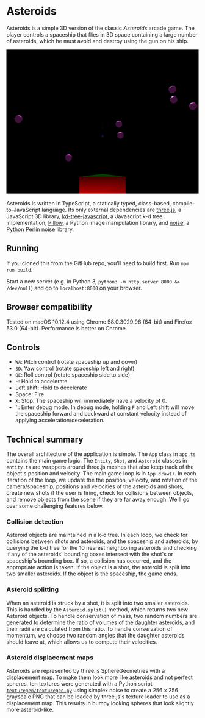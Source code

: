 # Asteroids
Asteroids is a simple 3D version of the classic *Asteroids* arcade game. The
player controls a spaceship that flies in 3D space containing a large number of
asteroids, which he must avoid and destroy using the gun on his ship.

![Example screenshot](static/ex1.png)

Asteroids is written in TypeScript, a statically typed, class-based,
compile-to-JavaScript language. Its only external dependencies are
[three.js](https://threejs.org/), a JavaScript 3D library,
[kd-tree-javascript](https://github.com/ubilabs/kd-tree-javascript), a
Javascript k-d tree implementation, [Pillow](https://python-pillow.org/), a
Python image manipulation library, and
[noise](https://pypi.python.org/pypi/noise/), a Python Perlin noise library.

## Running
If you cloned this from the GitHub repo, you'll need to build first. Run
`npm run build`.

Start a new server (e.g. in Python 3, `python3 -m http.server 8000 &>
/dev/null`) and go to `localhost:8000` on your browser.

## Browser compatibility
Tested on macOS 10.12.4 using Chrome 58.0.3029.96 (64-bit) and Firefox 53.0
(64-bit). Performance is better on Chrome.

## Controls
- `WA`: Pitch control (rotate spaceship up and down)
- `SD`: Yaw control (rotate spaceship left and right)
- `QE`: Roll control (rotate spaceship side to side)
- `F`: Hold to accelerate
- Left shift: Hold to decelerate
- Space: Fire
- `X`: Stop. The spaceship will immediately have a velocity of 0.
- `` ` ``: Enter debug mode. In debug mode, holding `F` and Left shift will move
  the spaceship forward and backward at constant velocity instead of applying
  acceleration/deceleration.

## Technical summary
The overall architecture of the application is simple. The `App` class in
`app.ts` contains the main game logic. The `Entity`, `Shot`, and `Asteroid`
classes in `entity.ts` are wrappers around three.js meshes that also keep track
of the object's position and velocity. The main game loop is in `App.draw()`. In
each iteration of the loop, we update the the position, velocity, and rotation
of the camera/spaceship, positions and velocities of the asteroids and shots,
create new shots if the user is firing, check for collisions between objects,
and remove objects from the scene if they are far away enough. We'll go over
some challenging features below.

### Collision detection
Asteroid objects are maintained in a k-d tree. In each loop, we check for
collisions between shots and asteroids, and the spaceship and asteroids, by
querying the k-d tree for the 10 nearest neighboring asteroids and checking if
any of the asteroids' bounding boxes intersect with the shot's or spaceship's
bounding box. If so, a collision has occurred, and the appropriate action is
taken. If the object is a shot, the asteroid is split into two smaller
asteroids. If the object is the spaceship, the game ends.

### Asteroid splitting
When an asteroid is struck by a shot, it is split into two smaller asteroids.
This is handled by the `Asteroid.split()` method, which returns two new Asteroid
objects. To handle conservation of mass, two random numbers are generated to
determine the ratio of volumes of the daughter asteroids, and their radii are
calculated from this ratio. To handle conservation of momentum, we choose two
random angles that the daughter asteroids should leave at, which allows us to
compute their velocities.

### Asteroid displacement maps
Asteroids are represented by three.js SphereGeometries with a displacement map.
To make them look more like asteroids and not perfect spheres, ten textures were
generated with a Python script
[`texturegen/texturegen.py`](texturegen/texturegen.py) using simplex noise to
create a 256 x 256 grayscale PNG that can be loaded by three.js's texture loader
to use as a displacement map. This results in bumpy looking spheres that look
slightly more asteroid-like.
